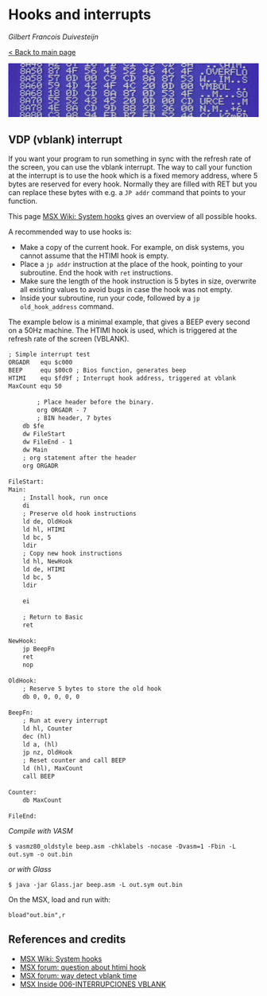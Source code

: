 

# Hooks and interrupts

_Gilbert Francois Duivesteijn_

[< Back to main page](index.html)

![](assets/images/02_rombincas_header.jpg)



## VDP (vblank) interrupt

If you want your program to run something in sync with the refresh rate of the screen, you can use the vblank interrupt. The way to call your function at the interrupt is to use the hook which is a fixed memory address, where 5 bytes are reserved for every hook. Normally they are filled with RET but you can replace these bytes with e.g. a `JP addr` command that points to your function.

This page [MSX Wiki: System hooks](https://www.msx.org/wiki/System_hooks) gives an overview of all possible hooks.

A recommended way to use hooks is:

- Make a copy of the current hook. For example, on disk systems, you cannot assume that the HTIMI hook is empty.
- Place a `jp addr` instruction at the place of the hook, pointing to your subroutine. End the hook with `ret` instructions.
- Make sure the length of the hook instruction is 5 bytes in size, overwrite all existing values to avoid bugs in case the hook was not empty.
- Inside your subroutine, run your code, followed by a `jp old_hook_address` command.

The example below is a minimal example, that gives a BEEP every second on a 50Hz machine. The HTIMI hook is used, which is triggered at the refresh rate of the screen (VBLANK). 

```assembly
; Simple interrupt test
ORGADR   equ $c000
BEEP     equ $00c0 ; Bios function, generates beep
HTIMI    equ $fd9f ; Interrupt hook address, triggered at vblank
MaxCount equ 50

		; Place header before the binary.
		org ORGADR - 7
		; BIN header, 7 bytes
    db $fe
    dw FileStart
    dw FileEnd - 1
    dw Main
    ; org statement after the header
    org ORGADR

FileStart:
Main:
    ; Install hook, run once
    di
    ; Preserve old hook instructions
    ld de, OldHook
    ld hl, HTIMI
    ld bc, 5
    ldir
    ; Copy new hook instructions
    ld hl, NewHook
    ld de, HTIMI
    ld bc, 5
    ldir

    ei

    ; Return to Basic
    ret

NewHook:
    jp BeepFn
    ret
    nop

OldHook:
    ; Reserve 5 bytes to store the old hook
    db 0, 0, 0, 0, 0

BeepFn:
    ; Run at every interrupt
    ld hl, Counter
    dec (hl)
    ld a, (hl)
    jp nz, OldHook
    ; Reset counter and call BEEP
    ld (hl), MaxCount
    call BEEP

Counter:
    db MaxCount

FileEnd:
```

*Compile with VASM*

```shell
$ vasmz80_oldstyle beep.asm -chklabels -nocase -Dvasm=1 -Fbin -L out.sym -o out.bin
```

*or with Glass*
```shell
$ java -jar Glass.jar beep.asm -L out.sym out.bin
```

On the MSX, load and run with:

```shell
bload"out.bin",r
```



## References and credits

- [MSX Wiki: System hooks](https://www.msx.org/wiki/System_hooks)
- [MSX forum: question about htimi hook](https://msx.org/forum/msx-talk/development/question-about-htimi-hook-fd9fh)
- [MSX forum: way detect vblank time](https://msx.org/forum/msx-talk/hardware/way-detect-vblank-time)
- [MSX Inside 006-INTERRUPCIONES VBLANK](https://www.youtube.com/watch?v=aUkHk_mjtOU)